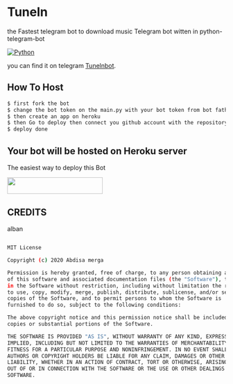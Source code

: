 # Tuneln 
the Fastest telegram bot to download music 
Telegram bot witten in python-telegram-bot


[![Python](http://forthebadge.com/images/badges/made-with-python.svg)](https://python.org)

you can find it on telegram [Tunelnbot](https://t.me/Tunelnbot). 


## How To Host

```sh
$ first fork the bot 
$ change the bot token on the main.py with your bot token from bot father
$ then create an app on heroku 
$ then Go to deploy then connect you github account with the repository
$ deploy done

```
## Your bot will be hosted on Heroku server


The easiest way to deploy this Bot
<p align="left"><a href="https://heroku.com/"> <img src="https://img.shields.io/badge/Deploy%20To%20Heroku-black?style=for-the-badge&logo=heroku" width="220" height="38.45"/></a></p>
 
## CREDITS

alban 

```sh

MIT License

Copyright (c) 2020 Abdisa merga

Permission is hereby granted, free of charge, to any person obtaining a copy
of this software and associated documentation files (the "Software"), to deal
in the Software without restriction, including without limitation the rights
to use, copy, modify, merge, publish, distribute, sublicense, and/or sell
copies of the Software, and to permit persons to whom the Software is
furnished to do so, subject to the following conditions:

The above copyright notice and this permission notice shall be included in all
copies or substantial portions of the Software.

THE SOFTWARE IS PROVIDED "AS IS", WITHOUT WARRANTY OF ANY KIND, EXPRESS OR
IMPLIED, INCLUDING BUT NOT LIMITED TO THE WARRANTIES OF MERCHANTABILITY,
FITNESS FOR A PARTICULAR PURPOSE AND NONINFRINGEMENT. IN NO EVENT SHALL THE
AUTHORS OR COPYRIGHT HOLDERS BE LIABLE FOR ANY CLAIM, DAMAGES OR OTHER
LIABILITY, WHETHER IN AN ACTION OF CONTRACT, TORT OR OTHERWISE, ARISING FROM,
OUT OF OR IN CONNECTION WITH THE SOFTWARE OR THE USE OR OTHER DEALINGS IN THE
SOFTWARE.
```

